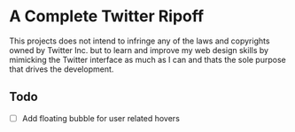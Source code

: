 # A Complete Twitter Ripoff

This projects does not intend to infringe any of the laws and copyrights owned by Twitter Inc. but to learn and improve my web design skills by mimicking the Twitter interface as much as I can and thats the sole purpose that drives the development.

## Todo

- [ ] Add floating bubble for user related hovers
